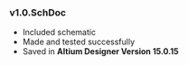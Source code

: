 ### v1.0.SchDoc
- Included schematic
- Made and tested successfully
- Saved in **Altium Designer Version 15.0.15**

